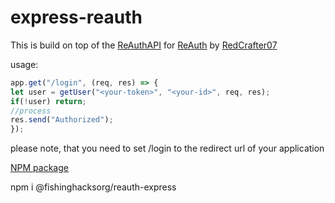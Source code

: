 # express-reauth

This is build on top of the [ReAuthAPI](https://github.com/RedCrafter07/Re-Auth-API) for [ReAuth](https://auth.redcrafter07.de/) by [RedCrafter07](https://github.com/RedCrafter07/)

usage:
```javascript
app.get("/login", (req, res) => {
let user = getUser("<your-token>", "<your-id>", req, res);
if(!user) return;
//process
res.send("Authorized");
});
```

please note, that you need to set /login to the redirect url of your application

[NPM package](https://www.npmjs.com/package/@fishinghacksorg/reauth-express)

npm i @fishinghacksorg/reauth-express
